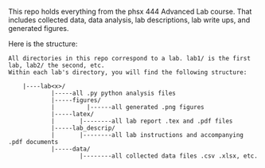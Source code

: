 This repo holds everything from the phsx 444 Advanced Lab course. That includes collected data, data analysis, lab descriptions, lab write ups, and generated figures.

Here is the structure:
```
All directories in this repo correspond to a lab. lab1/ is the first lab, lab2/ the second, etc. 
Within each lab's directory, you will find the following structure:

    |----lab<x>/
            |-----all .py python analysis files
            |-----figures/
            |         |------all generated .png figures
            |-----latex/
            |       |--------all lab report .tex and .pdf files
            |-----lab_descrip/
            |       |--------all lab instructions and accompanying .pdf documents
            |-----data/
                    |--------all collected data files .csv .xlsx, etc.
